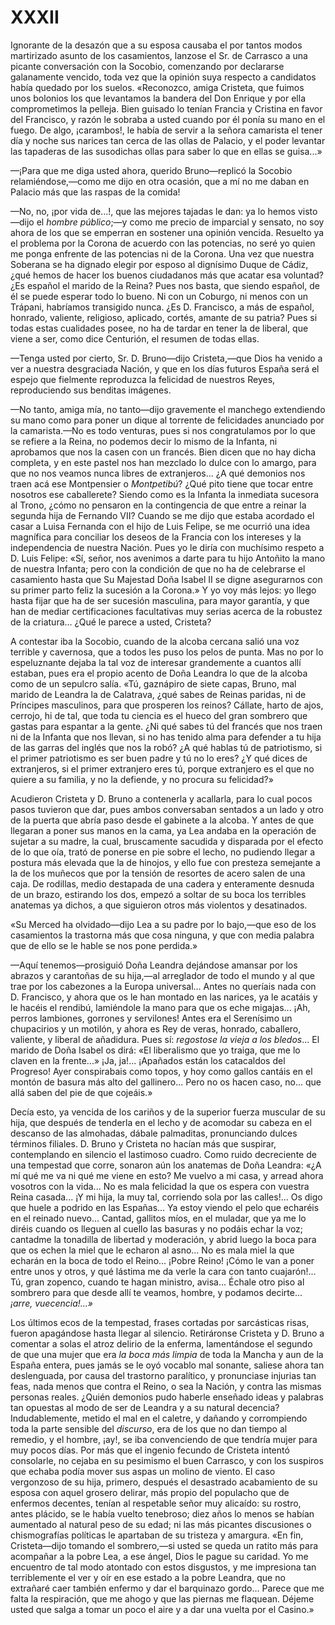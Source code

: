 # XXXII

Ignorante de la desazón que a su esposa causaba el por tantos modos martirizado
asunto de los casamientos, lanzose el Sr. de Carrasco a una picante
conversación con la Socobio, comenzando por declararse galanamente vencido,
toda vez que la opinión suya respecto a candidatos había quedado por los
suelos. «Reconozco, amiga Cristeta, que fuimos unos bolonios los que levantamos
la bandera del Don Enrique y por ella comprometimos la pelleja. Bien guisado lo
tenían Francia y Cristina en favor del Francisco, y razón le sobraba a usted
cuando por él ponía su mano en el fuego. De algo, ¡carambos!, le había de
servir a la señora camarista el tener día y noche sus narices tan cerca de las
ollas de Palacio, y el poder levantar las tapaderas de las susodichas ollas
para saber lo que en ellas se guisa...»

—¡Para que me diga usted ahora, querido Bruno—replicó la Socobio
relamiéndose,—como me dijo en otra ocasión, que a mí no me daban en Palacio más
que las raspas de la comida!

—No, no, ¡por vida de...!, que las mejores tajadas le dan: ya lo hemos
visto—dijo el *hombre público*;—y como me precio de imparcial y sensato, no soy
ahora de los que se emperran en sostener una opinión vencida. Resuelto ya el
problema por la Corona de acuerdo con las potencias, no seré yo quien me ponga
enfrente de las potencias ni de la Corona. Una vez que nuestra Soberana se ha
dignado elegir por esposo al dignísimo Duque de Cádiz, ¿qué hemos de hacer los
buenos ciudadanos más que acatar esa voluntad? ¿Es español el marido de la
Reina? Pues nos basta, que siendo español, de él se puede esperar todo lo
bueno. Ni con un Coburgo, ni menos con un Trápani, habríamos transigido nunca.
¿Es D. Francisco, a más de español, honrado, valiente, religioso, aplicado,
cortés, amante de su patria? Pues si todas estas cualidades posee, no ha de
tardar en tener la de liberal, que viene a ser, como dice Centurión, el resumen
de todas ellas.

—Tenga usted por cierto, Sr. D. Bruno—dijo Cristeta,—que Dios ha venido a ver
a nuestra desgraciada Nación, y que en los días futuros España será el espejo
que fielmente reproduzca la felicidad de nuestros Reyes, reproduciendo sus
benditas imágenes.

—No tanto, amiga mía, no tanto—dijo gravemente el manchego extendiendo su mano
como para poner un dique al torrente de felicidades anunciado por la
camarista.—No es todo venturas, pues si nos congratulamos por lo que se refiere
a la Reina, no podemos decir lo mismo de la Infanta, ni aprobamos que nos la
casen con un francés. Bien dicen que no hay dicha completa, y en este pastel
nos han mezclado lo dulce con lo amargo, para que no nos veamos nunca libres de
extranjeros... ¿A qué demonios nos traen acá ese Montpensier o *Montpetibú*?
¿Qué pito tiene que tocar entre nosotros ese caballerete? Siendo como es la
Infanta la inmediata sucesora al Trono, ¿cómo no pensaron en la contingencia de
que entre a reinar la segunda hija de Fernando VII? Cuando se me dijo que
estaba acordado el casar a Luisa Fernanda con el hijo de Luis Felipe, se me
ocurrió una idea magnífica para conciliar los deseos de la Francia con los
intereses y la independencia de nuestra Nación. Pues yo le diría con muchísimo
respeto a D. Luis Felipe: «Sí, señor, nos avenimos a darte para tu hijo
Antoñito la mano de nuestra Infanta; pero con la condición de que no ha de
celebrarse el casamiento hasta que Su Majestad Doña Isabel II se digne
asegurarnos con su primer parto feliz la sucesión a la Corona.» Y yo voy más
lejos: yo llego hasta fijar que ha de ser sucesión masculina, para mayor
garantía, y que han de mediar certificaciones facultativas muy serias acerca de
la robustez de la criatura... ¿Qué le parece a usted, Cristeta?

A contestar iba la Socobio, cuando de la alcoba cercana salió una voz terrible
y cavernosa, que a todos les puso los pelos de punta. Mas no por lo
espeluznante dejaba la tal voz de interesar grandemente a cuantos allí estaban,
pues era el propio acento de Doña Leandra lo que de la alcoba como de un
sepulcro salía. «Tú, gaznápiro de siete capas, Bruno, mal marido de Leandra la
de Calatrava, ¿qué sabes de Reinas paridas, ni de Príncipes masculinos, para
que prosperen los reinos? Cállate, harto de ajos, cerrojo, hi de tal, que toda
tu ciencia es el hueco del gran sombrero que gastas para espantar a la gente.
¿Ni qué sabes tú del francés que nos traen ni de la Infanta que nos llevan, si
no has tenido alma para defender a tu hija de las garras del inglés que nos la
robó? ¿A qué hablas tú de patriotismo, si el primer patriotismo es ser buen
padre y tú no lo eres? ¿Y qué dices de extranjeros, si el primer extranjero
eres tú, porque extranjero es el que no quiere a su familia, y no la defiende,
y no procura su felicidad?»

Acudieron Cristeta y D. Bruno a contenerla y acallarla, para lo cual pocos
pasos tuvieron que dar, pues ambos conversaban sentados a un lado y otro de la
puerta que abría paso desde el gabinete a la alcoba. Y antes de que llegaran
a poner sus manos en la cama, ya Lea andaba en la operación de sujetar a su
madre, la cual, bruscamente sacudida y disparada por el efecto de lo que oía,
trató de ponerse en pie sobre el lecho, no pudiendo llegar a postura más
elevada que la de hinojos, y ello fue con presteza semejante a la de los
muñecos que por la tensión de resortes de acero salen de una caja. De rodillas,
medio destapada de una cadera y enteramente desnuda de un brazo, estirando los
dos, empezó a soltar de su boca los terribles anatemas ya dichos, a que
siguieron otros más violentos y desatinados.

«Su Merced ha olvidado—dijo Lea a su padre por lo bajo,—que eso de los
casamientos la trastorna más que cosa ninguna, y que con media palabra que de
ello se le hable se nos pone perdida.»

—Aquí tenemos—prosiguió Doña Leandra dejándose amansar por los abrazos
y carantoñas de su hija,—al arreglador de todo el mundo y al que trae por los
cabezones a la Europa universal... Antes no queríais nada con D. Francisco,
y ahora que os le han montado en las narices, ya le acatáis y le hacéis el
rendibú, lamiéndole la mano para que os eche migajas... ¡Ah, perros lambiones,
gorrones y servilones! Antes era el Serenísimo un chupacirios y un motilón,
y ahora es Rey de veras, honrado, caballero, valiente, y liberal de añadidura.
Pues sí: *regostose la vieja a los bledos*... El marido de Doña Isabel os dirá:
«El liberalismo que yo traiga, que me lo claven en la frente...» ¡Ja, ja!...
¡Apañados están los catacaldos del Progreso! Ayer conspirabais como topos,
y hoy como gallos cantáis en el montón de basura más alto del gallinero... Pero
no os hacen caso, no... que allá saben del pie de que cojeáis.»

Decía esto, ya vencida de los cariños y de la superior fuerza muscular de su
hija, que después de tenderla en el lecho y de acomodar su cabeza en el
descanso de las almohadas, dábale palmaditas, pronunciando dulces términos
filiales. D. Bruno y Cristeta no hacían más que suspirar, contemplando en
silencio el lastimoso cuadro. Como ruido decreciente de una tempestad que
corre, sonaron aún los anatemas de Doña Leandra: «¿A mí qué me va ni qué me
viene en esto? Me vuelvo a mi casa, y arread ahora vosotros con la vida... No
es mala felicidad la que os espera con vuestra Reina casada... ¡Y mi hija, la
muy tal, corriendo sola por las calles!... Os digo que huele a podrido en las
Españas... Ya estoy viendo el pelo que echaréis en el reinado nuevo... Cantad,
gallitos míos, en el muladar, que ya me lo diréis cuando os lleguen al cuello
las basuras y no podáis echar la voz; cantadme la tonadilla de libertad
y moderación, y abrid luego la boca para que os echen la miel que le echaron al
asno... No es mala miel la que echarán en la boca de todo el Reino... ¡Pobre
Reino! ¡Cómo le van a poner entre unos y otros, y qué lástima me da verle la
cara con tanto cuajarón!... Tú, gran zopenco, cuando te hagan ministro,
avisa... Échale otro piso al sombrero para que desde allí te veamos, hombre,
y podamos decirte... *¡arre, vuecencia!...»*

Los últimos ecos de la tempestad, frases cortadas por sarcásticas risas, fueron
apagándose hasta llegar al silencio. Retiráronse Cristeta y D. Bruno a comentar
a solas el atroz delirio de la enferma, lamentándose el segundo de que una
mujer que era *la boca más limpia* de toda la Mancha y aun de la España entera,
pues jamás se le oyó vocablo mal sonante, saliese ahora tan deslenguada, por
causa del trastorno paralítico, y pronunciase injurias tan feas, nada menos que
contra el Reino, o sea la Nación, y contra las mismas personas reales. ¿Quién
demonios pudo haberle enseñado ideas y palabras tan opuestas al modo de ser de
Leandra y a su natural decencia? Indudablemente, metido el mal en el caletre,
y dañando y corrompiendo toda la parte sensible del *discurso*, era de los que
no dan tiempo al remedio, y el hombre, ¡ay!, se iba convenciendo de que tendría
mujer para muy pocos días. Por más que el ingenio fecundo de Cristeta intentó
consolarle, no cejaba en su pesimismo el buen Carrasco, y con los suspiros que
echaba podía mover sus aspas un molino de viento. El caso vergonzoso de su
hija, primero, después el desastrado acabamiento de su esposa con aquel grosero
delirar, más propio del populacho que de enfermos decentes, tenían al
respetable señor muy alicaído: su rostro, antes plácido, se le había vuelto
tenebroso; diez años lo menos se habían aumentado al natural peso de su edad;
ni las más picantes discusiones o chismografías políticas le apartaban de su
tristeza y amargura. «En fin, Cristeta—dijo tomando el sombrero,—si usted se
queda un ratito más para acompañar a la pobre Lea, a ese ángel, Dios le pague
su caridad. Yo me encuentro de tal modo atontado con estos disgustos, y me
impresiona tan terriblemente el ver y oír en ese estado a la pobre Leandra, que
no extrañaré caer también enfermo y dar el barquinazo gordo... Parece que me
falta la respiración, que me ahogo y que las piernas me flaquean. Déjeme usted
que salga a tomar un poco el aire y a dar una vuelta por el Casino.»
